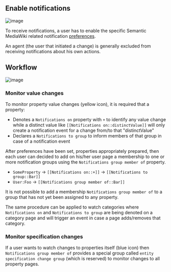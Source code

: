 
## Enable notifications

![image](https://cloud.githubusercontent.com/assets/1245473/16138621/cd46a8ba-343f-11e6-870f-9ddb92f29d07.png)

To receive notifications, a user has to enable the specific Semantic MediaWiki
related notification [preferences][pref].

An agent (the user that initiated a change) is generally excluded from receiving notifications
about his own actions.

## Workflow

![image](https://cloud.githubusercontent.com/assets/1245473/16158621/45c766c0-34be-11e6-97fc-e22d87df9441.png)

### Monitor value changes

To monitor property value changes (yellow icon), it is required that a property:

- Denotes a `Notifications on` property with `+` to identify any value change
  while a distinct value like `[[Notifications on::distinctValue]]` will only
  create a notification event for a change from/to that "distinctValue"
- Declares a `Notifications to group` to inform members of that group in case
  of a notification event

After preferences have been set, properties appropriately prepared, then each
user can decided to add on his/her user page a membership to one or more
notification groups using the `Notifications group member of` property.

- `SomeProperty` → `[[Notifications on::+]]` → `[[Notifications to group::Bar]]`
- `User:Foo` → `[[Notifications group member of::Bar]]`

It is not possible to add a membership `Notifications group member of` to a group
that has not yet been assigned to any property.

The same procedure can be applied to watch categories where `Notifications on`
and `Notifications to group` are being denoted on a category page and will trigger
an event in case a page adds/removes that category.

### Monitor specification changes

If a user wants to watch changes to properties itself (blue icon) then `Notifications group member of`
provides a special group called `entity specification change group` (which is
reserved) to monitor changes to all property pages.

[pref]: https://www.mediawiki.org/wiki/Help:Notifications#Preferences_and_settings